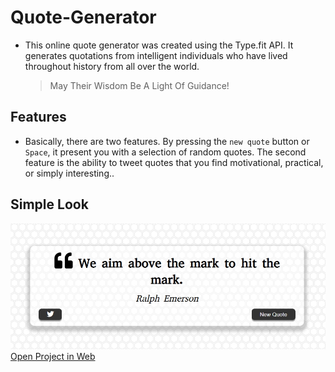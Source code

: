 # Quote-Generator

- This online quote generator was created using the Type.fit API. It generates quotations from intelligent individuals who have lived throughout history from all over the world.
  > May Their Wisdom Be A Light Of Guidance!

## Features

- Basically, there are two features. By pressing the `new quote` button or `Space`, it present you with a selection of random quotes. The second feature is the ability to tweet quotes that you find motivational, practical, or simply interesting..

## Simple Look

![Sample Quote](Sample-Quote.jpg)
[Open Project in Web](https://estifanose-sahilu.github.io/Quote-Generator/)

